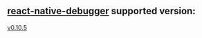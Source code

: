 ## [react-native-debugger](https://github.com/jhen0409/react-native-debugger) supported version:

[v0.10.5](https://github.com/jhen0409/react-native-debugger/releases/tag/v0.10.5)
